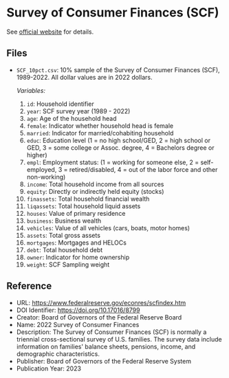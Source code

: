 # Survey of Consumer Finances (SCF)

See [official website](https://www.federalreserve.gov/econres/scfindex.htm) for details.

## Files

- `SCF_10pct.csv`: 10% sample of the Survey of Consumer Finances (SCF), 1989-2022.
    All dollar values are in 2022 dollars.

    *Variables:*

    1.  `id`: Household identifier
    2.  `year`: SCF survey year (1989 - 2022)
    3.  `age`: Age of the household head
    4.  `female`: Indicator whether household head is female
    5.  `married`: Indicator for married/cohabiting household
    6.  `educ`: Education level (1 = no high school/GED, 2 = high school or GED,
            3 = some college or Assoc. degree, 4 = Bachelors degree or higher)
    7.  `empl`: Employment status: (1 = working for someone else, 2 = self-employed, 
            3 = retired/disabled, 4 = out of the labor force and other non-working)
    8.  `income`: Total household income from all sources
    9.  `equity`: Directly or indirectly held equity (stocks)
    10.  `finassets`: Total household financial wealth
    11.  `liqassets`: Total household liquid assets
    12. `houses`: Value of primary residence
    13. `business`: Business wealth
    14. `vehicles`: Value of all vehicles (cars, boats, motor homes)
    15. `assets`: Total gross assets
    16. `mortgages`: Mortgages and HELOCs
    17. `debt`: Total household debt
    18.  `owner`: Indicator for home ownership
    19. `weight`: SCF Sampling weight



## Reference

- URL: https://www.federalreserve.gov/econres/scfindex.htm
- DOI Identifier: https://doi.org/10.17016/8799
- Creator: Board of Governors of the Federal Reserve Board
- Name: 2022 Survey of Consumer Finances
- Description:
    The Survey of Consumer Finances (SCF) is normally a triennial cross-sectional survey of U.S. families. The survey data include information on families' balance sheets, pensions, income, and demographic characteristics.
- Publisher: Board of Governors of the Federal Reserve System
- Publication Year: 2023 